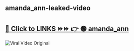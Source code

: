 
 ## amanda_ann-leaked-video 

# <h2><a href="https://clipsfans.com/amanda_ann&ref=git">🔗 Click to LINKS ⏩⏩ 👉 🟢 amanda_ann </a></h2>

<a href="https://clipsfans.com/amanda_ann&ref=git" rel="nofollow" data-target="animated-image.originalLink"><img src="https://i.ibb.co.com/xMMVF88/686577567.gif" alt="Viral Video Original" style="max-width: 100%; display: inline-block;" data-target="animated-image.originalImage"></a>
